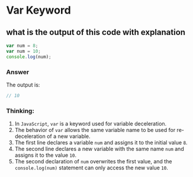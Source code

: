 # Var Keyword

## what is the output of this code with explanation

```js
var num = 8;
var num = 10;
console.log(num);
```

### Answer

The output is:

```js
// 10
```

### Thinking:

1. In `JavaScript`, `var` is a keyword used for variable deceleration.
2. The behavior of `var` allows the same variable name to be used for re-deceleration of a new variable.
3. The first line declares a variable `num` and assigns it to the initial value `8`.
4. The second line declares a new variable with the same name `num` and assigns it to the value `10`.
5. The second declaration of `num` overwrites the first value, and the `console.log(num)` statement can only access the new value `10`.
